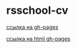 # rsschool-cv
[ссылка на gh-pages](https://loki87by.github.io/rsschool-cv/cv)

[ссылка на html gh-pages](https://loki87by.github.io/rsschool-cv/index.html)
